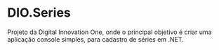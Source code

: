 # DIO.Series
Projeto da Digital Innovation One, onde o principal objetivo é criar uma aplicação console simples, para cadastro de séries em .NET.
